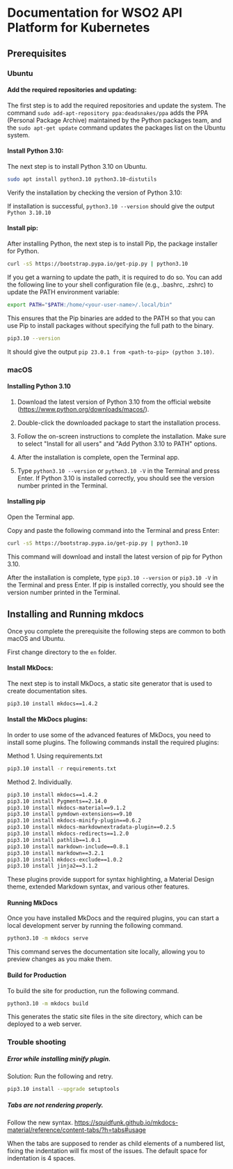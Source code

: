 # Documentation for WSO2 API Platform for Kubernetes

## Prerequisites
### Ubuntu

#### Add the required repositories and updating:
The first step is to add the required repositories and update the system. The command `sudo add-apt-repository ppa:deadsnakes/ppa` adds the PPA (Personal Package Archive) maintained by the Python packages team, and the `sudo apt-get update` command updates the packages list on the Ubuntu system.


#### Install Python 3.10:
The next step is to install Python 3.10 on Ubuntu.
```bash
sudo apt install python3.10 python3.10-distutils
```
Verify the installation by checking the version of Python 3.10:

If installation is successful, `python3.10 --version` should give the output `Python 3.10.10`


#### Install pip:
After installing Python, the next step is to install Pip, the package installer for Python. 
```bash
curl -sS https://bootstrap.pypa.io/get-pip.py | python3.10
```
If you get a warning to update the path, it is required to do so. You can add the following line to your shell configuration file (e.g., .bashrc, .zshrc) to update the PATH environment variable:
```bash
export PATH="$PATH:/home/<your-user-name>/.local/bin"
```

This ensures that the Pip binaries are added to the PATH so that you can use Pip to install packages without specifying the full path to the binary.

```bash
pip3.10 --version
````

It should give the output `pip 23.0.1 from <path-to-pip> (python 3.10)`.


### macOS

#### Installing Python 3.10
1. Download the latest version of Python 3.10 from the official website (https://www.python.org/downloads/macos/).

2. Double-click the downloaded package to start the installation process.

3. Follow the on-screen instructions to complete the installation. Make sure to select "Install for all users" and "Add Python 3.10 to PATH" options.

4. After the installation is complete, open the Terminal app.

5. Type `python3.10 --version` or `python3.10 -V` in the Terminal and press Enter. If Python 3.10 is installed correctly, you should see the version number printed in the Terminal.

#### Installing pip
Open the Terminal app.

Copy and paste the following command into the Terminal and press Enter:

```bash
curl -sS https://bootstrap.pypa.io/get-pip.py | python3.10
```
This command will download and install the latest version of pip for Python 3.10.

After the installation is complete, type `pip3.10 --version` or `pip3.10 -V` in the Terminal and press Enter. If pip is installed correctly, you should see the version number printed in the Terminal.

## Installing and Running mkdocs
Once you complete the prerequisite the following steps are common to both macOS and Ubuntu.

First change directory to the `en` folder.

#### Install MkDocs:
The next step is to install MkDocs, a static site generator that is used to create documentation sites.
```bash
pip3.10 install mkdocs==1.4.2
```
#### Install the MkDocs plugins:
In order to use some of the advanced features of MkDocs, you need to install some plugins. The following commands install the required plugins:

Method 1. Using requirements.txt

```bash
pip3.10 install -r requirements.txt
```

Method 2. Individually.

```bash
pip3.10 install mkdocs==1.4.2
pip3.10 install Pygments==2.14.0
pip3.10 install mkdocs-material==9.1.2
pip3.10 install pymdown-extensions==9.10
pip3.10 install mkdocs-minify-plugin==0.6.2
pip3.10 install mkdocs-markdownextradata-plugin==0.2.5
pip3.10 install mkdocs-redirects==1.2.0
pip3.10 install pathlib==1.0.1
pip3.10 install markdown-include==0.8.1
pip3.10 install markdown==3.2.1
pip3.10 install mkdocs-exclude==1.0.2
pip3.10 install jinja2==3.1.2
```

These plugins provide support for syntax highlighting, a Material Design theme, extended Markdown syntax, and various other features.

#### Running MkDocs
Once you have installed MkDocs and the required plugins, you can start a local development server by running the following command. 
```bash
python3.10 -m mkdocs serve
```
This command serves the documentation site locally, allowing you to preview changes as you make them.

#### Build for Production
To build the site for production, run the following command.

```bash
python3.10 -m mkdocs build
```

This generates the static site files in the site directory, which can be deployed to a web server.

### Trouble shooting
##### Error while installing minify plugin.
Solution: Run the following and retry.

```bash
pip3.10 install --upgrade setuptools
```

##### Tabs are not rendering properly.
Follow the new syntax. https://squidfunk.github.io/mkdocs-material/reference/content-tabs/?h=tabs#usage

When the tabs are supposed to render as child elements of a numbered list, fixing the indentation will fix most of the issues. The default space for indentation is 4 spaces.
